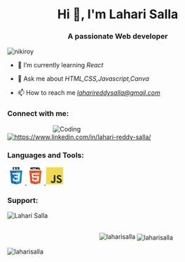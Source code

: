 <h1 align="center">Hi 👋, I'm Lahari Salla</h1>
<h3 align="center">A passionate Web developer</h3>

<p align="left"> <img src="https://komarev.com/ghpvc/?username=nikiroy&label=Profile%20views&color=0e75b6&style=flat" alt="nikiroy" /> </p>

- 🌱 I’m currently learning *React*

- 💬 Ask me about *HTML,CSS,Javascript,Canva*

- 📫 How to reach me *laharireddysalla@gmail.com*

<h3 align="left">Connect with me:</h3>
<img align="right" alt="Coding" width="400" src="https://user-images.githubusercontent.com/53649201/98462016-ee51fa80-21d6-11eb-92b9-393853f5490b.gif
"

<p align="left">
<a href="https://www.linkedin.com/in/lahari-reddy-salla/" target="blank"><img align="center" src="https://raw.githubusercontent.com/rahuldkjain/github-profile-readme-generator/master/src/images/icons/Social/linked-in-alt.svg" alt="https://www.linkedin.com/in/lahari-reddy-salla/" height="30" width="40" /></a>
</p>

<h3 align="left">Languages and Tools:</h3>
<p align="left"> <a href="https://www.w3schools.com/css/" target="_blank" rel="noreferrer"> <img src="https://raw.githubusercontent.com/devicons/devicon/master/icons/css3/css3-original-wordmark.svg" alt="css3" width="40" height="40"/> </a> <a href="https://www.w3.org/html/" target="_blank" rel="noreferrer">  </a> <a href="https://git-scm.com/" target="_blank" rel="noreferrer"> <img src="https://raw.githubusercontent.com/devicons/devicon/master/icons/html5/html5-original-wordmark.svg" alt="html5" width="40" height="40"/> </a> <a href="https://developer.mozilla.org/en-US/docs/Web/JavaScript" target="_blank" rel="noreferrer"> <img src="https://raw.githubusercontent.com/devicons/devicon/master/icons/javascript/javascript-original.svg" alt="javascript" width="40" height="40"/> </a> </p>

<h3 align="left">Support:</h3>
<p><a href="https://www.buymeacoffee.com/Lahari Salla"> <img align="left" src="https://cdn.buymeacoffee.com/buttons/v2/default-yellow.png" height="50" width="210" alt="Lahari Salla" /></a></p><br><br>

<p><img align="left" src="https://github-readme-stats.vercel.app/api/top-langs?username=laharisalla&show_icons=true&locale=en&layout=compact" alt="laharisalla" /></p>

<p>&nbsp;<img align="center" src="https://github-readme-stats.vercel.app/api?username=laharisalla&show_icons=true&locale=en" alt="laharisalla" /></p>

<p><img align="center" src="https://github-readme-streak-stats.herokuapp.com/?user=laharisalla&" alt="laharisalla" /></p>
